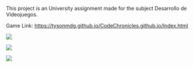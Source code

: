 This project is an University assignment made for the subject Desarrollo de Videojuegos.

Game Link: https://tysonmdg.github.io/CodeChronicles.github.io/Index.html



![](https://github.com/tysonmdg/CodeChronicles.github.io/blob/main/assets/readMe/DESPEGUE.gif)

![](https://github.com/tysonmdg/CodeChronicles.github.io/blob/main/assets/readMe/MOVIMIENTO.gif)

![](https://github.com/tysonmdg/CodeChronicles.github.io/blob/main/assets/readMe/HORIZONTAL.gif)

